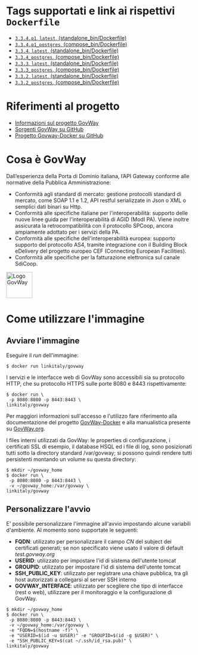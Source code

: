 # Tags supportati e link ai rispettivi `Dockerfile`
* [`3.3.4.p1`, `latest`, (standalone_bin/Dockerfile)](https://github.com/link-it/govway-docker/blob/master/standalone_bin/Dockerfile)
* [`3.3.4.p1_postgres`, (compose_bin/Dockerfile)](https://github.com/link-it/govway-docker/blob/master/compose_bin/Dockerfile)
* [`3.3.4`, `latest`, (standalone_bin/Dockerfile)](https://github.com/link-it/govway-docker/blob/gw_3.3.4/standalone_bin/Dockerfile)
* [`3.3.4_postgres`, (compose_bin/Dockerfile)](https://github.com/link-it/govway-docker/blob/gw_3.3.3/compose_bin/Dockerfile)
* [`3.3.3`, `latest`, (standalone_bin/Dockerfile)](https://github.com/link-it/govway-docker/blob/gw_3.3.3/standalone_bin/Dockerfile)
* [`3.3.3_postgres`, (compose_bin/Dockerfile)](https://github.com/link-it/govway-docker/blob/gw_3.3.3/compose_bin/Dockerfile)
* [`3.3.2`, `latest`, (standalone_bin/Dockerfile)](https://github.com/link-it/govway-docker/blob/gw_3.3.2/standalone_bin/Dockerfile)
* [`3.3.2_postgres`, (compose_bin/Dockerfile)](https://github.com/link-it/govway-docker/blob/gw_3.3.2/compose_bin/Dockerfile)


# Riferimenti al progetto
* [Informazioni sul progetto GovWay](https://govway.org/)
* [Sorgenti GovWay su GitHub](https://github.com/link-it/govway)
* [Progetto Govway-Docker su GitHub][3]

# Cosa è GovWay
Dall’esperienza della Porta di Dominio italiana, l’API Gateway conforme alle normative della Pubblica Amministrazione:

* Conformità agli standard di mercato: gestione protocolli standard di mercato, come SOAP 1.1 e 1.2, API restful serializzate in Json o XML o semplici dati binari su Http.
* Conformità alle specifiche italiane per l'interoperabilità: supporto delle nuove linee guida per l'interoperabilità di AGID (ModI PA). Viene inoltre assicurata la retrocompatibilità con il protocollo SPCoop, ancora ampiamente adottato per i servizi della PA.
* Conformità alle specifiche dell'interoperabilità europea: supporto supporto del protocollo AS4, tramite integrazione con il Building Block eDelivery del progetto europeo CEF (Connecting European Facilities).
* Conformità alle specifiche per la fatturazione elettronica sul canale SdiCoop.

<img height="70px" alt="Logo GovWay" src="https://govway.org/assets/images/gway_logo.svg">

# Come utilizzare l'immagine

## Avviare l'immagine

Eseguire il _run_ dell'immagine:

```console 
$ docker run linkitaly/govway
```

I servizi e le interfacce web di GovWay sono accessibili sia su protocollo HTTP, che su protocollo HTTPS sulle porte 8080 e 8443 rispettivamente:


```console 
$ docker run \
 -p 8080:8080 -p 8443:8443 \
linkitaly/govway
```

Per maggiori informazioni sull'accesso e l'utilizzo  fare riferimento alla documentazione del progetto [GovWay-Docker][3] e alla manualistica presente su [GovWay.org](https://govway.org/download).


I files interni utilizzati da GovWay: le properties di configurazione, i certificati SSL di esempio, il database HSQL ed i file di log, sono posizionati tutti sotto la directory standard /var/govway; si possono quindi rendere tutti persistenti montando un volume su questa directory:


```console 
$ mkdir ~/govway_home
$ docker run \
 -p 8080:8080 -p 8443:8443 \
 -v ~/govway_home:/var/govway \
linkitaly/govway
```

## Personalizzare l'avvio
E' possibile personalizzare l'immagine all'avvio impostando alcune variabili d'ambiente. Al momento sono supportate le seguenti:
* __**FQDN**__: utilizzato per personalizzare il campo *CN* del subject dei certificati generati; se non specificato viene usato il valore di default *test.govway.org*
* __**USERID**__: utilizzato per impostare l'id di sistema dell'utente tomcat
* __**GROUPID**__: utilizzato per impostare l'id di sistema dell'utente tomcat
* __**SSH_PUBLIC_KEY**__: utilizzato per registrare una chiave pubblica, tra gli host autorizzati a collegarsi al server SSH interno
* __**GOVWAY_INTERFACE**__: utilizzato per scegliere che tipo di interfacce (rest o web), utilizzare per il monitoraggio e la configurazione di GovWay.

```console 
$ mkdir ~/govway_home
$ docker run \
 -p 8080:8080 -p 8443:8443 \
 -v ~/govway_home:/var/govway \
 -e "FQDN=$(hostname -f)" \ 
 -e "USERID=$(id -u $USER)" -e "GROUPID=$(id -g $USER)" \
 -e "SSH_PUBLIC_KEY=$(cat ~/.ssh/id_rsa.pub)" \
linkitaly/govway
```
[3]: https://github.com/link-it/govway-docker "Progetto Govway-Docker"

